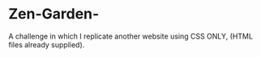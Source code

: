 # Zen-Garden-
A challenge in which I replicate another website using CSS ONLY, (HTML files already supplied).
